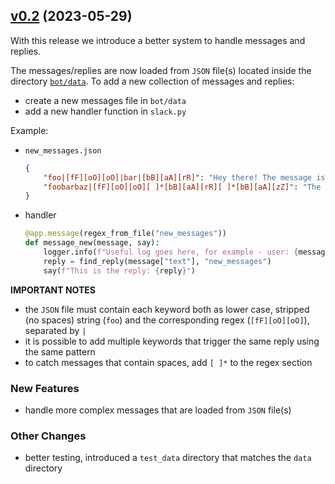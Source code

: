 ## [v0.2](https://github.com/markgreene74/slack-app/releases/tag/v0.2) (2023-05-29)

With this release we introduce a better system to handle messages and replies.

The messages/replies are now loaded from `JSON` file(s) located inside the directory [`bot/data`](bot/data). To add a new collection of messages and replies:
- create a new messages file in `bot/data`
- add a new handler function in `slack.py`

Example:

- `new_messages.json`
  ```json
  {
      "foo|[fF][oO][oO]|bar|[bB][aA][rR]": "Hey there! The message is either 'foo' or 'bar'",
      "foobarbaz|[fF][oO][oO][ ]*[bB][aA][rR][ ]*[bB][aA][zZ]": "The message is 'foo bar baz'"
  }
  ```
- handler
  ```python
  @app.message(regex_from_file("new_messages"))
  def message_new(message, say):
      logger.info(f"Useful log goes here, for example - user: {message['user']}")
      reply = find_reply(message["text"], "new_messages")
      say(f"This is the reply: {reply}")
  ```

**IMPORTANT NOTES**
- the `JSON` file must contain each keyword both as lower case, stripped (no spaces) string (`foo`) and the corresponding regex (`[fF][oO][oO]`), separated by `|`
- it is possible to add multiple keywords that trigger the same reply using the same pattern
- to catch messages that contain spaces, add `[ ]*` to the regex section

### New Features
* handle more complex messages that are loaded from `JSON` file(s)

### Other Changes
* better testing, introduced a `test_data` directory that matches the `data` directory
